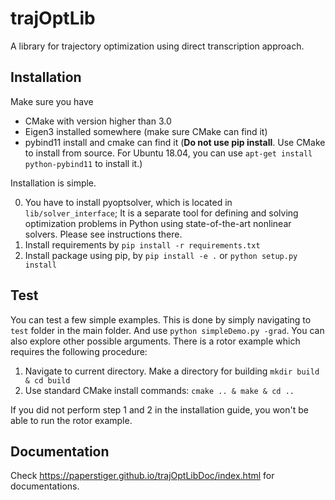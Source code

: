 # trajOptLib
A library for trajectory optimization using direct transcription approach.

##  Installation

Make sure you have

- CMake with version higher than 3.0
- Eigen3 installed somewhere (make sure CMake can find it)
- pybind11 install and cmake can find it (**Do not use pip install**. Use CMake to install from source. For Ubuntu 18.04, you can use `apt-get install python-pybind11` to install it.)

Installation is simple.

0. You have to install pyoptsolver, which is located in `lib/solver_interface`; It is a separate tool for
   defining and solving optimization problems in Python using state-of-the-art nonlinear solvers. Please see instructions there.
1. Install requirements by `pip install -r requirements.txt`
2. Install package using pip, by `pip install -e .` or `python setup.py install`

## Test
You can test a few simple examples. This is done by simply navigating to `test` folder in the main folder. And use `python simpleDemo.py -grad`. You can also explore other possible arguments.
There is a rotor example which requires the following procedure:

1. Navigate to current directory. Make a directory for building `mkdir build & cd build`
2. Use standard CMake install commands: `cmake .. & make & cd ..`

If you did not perform step 1 and 2 in the installation guide, you won't be able to run the rotor example.

## Documentation

Check <https://paperstiger.github.io/trajOptLibDoc/index.html> for documentations.
